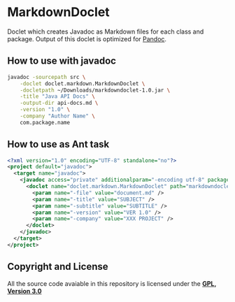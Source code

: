 # MarkdownDoclet
Doclet which creates Javadoc as Markdown files for each class and package.
Output of this doclet  is optimized for [Pandoc](http://pandoc.org/).

## How to use with javadoc

```bash
javadoc -sourcepath src \
    -doclet doclet.markdown.MarkdownDoclet \
    -docletpath ~/Downloads/markdowndoclet-1.0.jar \
    -title "Java API Docs" \
    -output-dir api-docs.md \
    -version "1.0" \
    -company "Author Name" \
    com.package.name
```

## How to use as Ant task

```xml
<?xml version="1.0" encoding="UTF-8" standalone="no"?>
<project default="javadoc">
  <target name="javadoc">
    <javadoc access="private" additionalparam="-encoding utf-8" packagenames="doclet.markdown" sourcepath="src">
      <doclet name="doclet.markdown.MarkdownDoclet" path="markdowndoclet-1.0.jar">
        <param name="-file" value="document.md" />
        <param name="-title" value="SUBJECT" />
        <param name="-subtitle" value="SUBTITLE" />
        <param name="-version" value="VER 1.0" />
        <param name="-company" value="XXX PROJECT" />
      </doclet>
    </javadoc>
  </target>
</project>
```

## Copyright and License
All the source code avaiable in this repository is licensed under the **[GPL, Version 3.0](http://www.gnu.org/licenses)**
